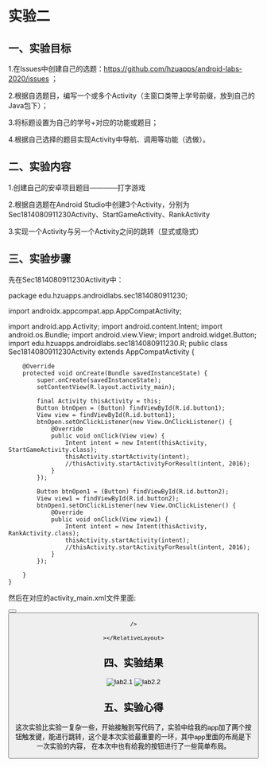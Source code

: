 # 实验二

## 一、实验目标

1.在Issues中创建自己的选题：https://github.com/hzuapps/android-labs-2020/issues ；

2.根据自选题目，编写一个或多个Activity（主窗口类带上学号前缀，放到自己的Java包下）；

3.将标题设置为自己的学号+对应的功能或题目；

4.根据自己选择的题目实现Activity中导航、调用等功能（选做）。


## 二、实验内容

1.创建自己的安卓项目题目————打字游戏

2.根据自选题在Android Studio中创建3个Activity，分别为Sec1814080911230Activity、StartGameActivity、RankActivity

3.实现一个Activity与另一个Activity之间的跳转（显式或隐式）


## 三、实验步骤

先在Sec1814080911230Activity中：

package edu.hzuapps.androidlabs.sec1814080911230;

import androidx.appcompat.app.AppCompatActivity;

import android.app.Activity;
import android.content.Intent;
import android.os.Bundle;
import android.view.View;
import android.widget.Button;
import edu.hzuapps.androidlabs.sec1814080911230.R;
public class Sec1814080911230Activity extends AppCompatActivity {

        @Override
        protected void onCreate(Bundle savedInstanceState) {
            super.onCreate(savedInstanceState);
            setContentView(R.layout.activity_main);

            final Activity thisActivity = this;
            Button btnOpen = (Button) findViewById(R.id.button1);
            View view = findViewById(R.id.button1);
            btnOpen.setOnClickListener(new View.OnClickListener() {
                @Override
                public void onClick(View view) {
                    Intent intent = new Intent(thisActivity, StartGameActivity.class);
                    thisActivity.startActivity(intent);
                    //thisActivity.startActivityForResult(intent, 2016);
                }
            });

            Button btnOpen1 = (Button) findViewById(R.id.button2);
            View view1 = findViewById(R.id.button2);
            btnOpen1.setOnClickListener(new View.OnClickListener() {
                @Override
                public void onClick(View view1) {
                    Intent intent = new Intent(thisActivity, RankActivity.class);
                    thisActivity.startActivity(intent);
                    //thisActivity.startActivityForResult(intent, 2016);
                }
            });

        }
    }

然后在对应的activity_main.xml文件里面:

<?xml version="1.0" encoding="utf-8"?>
<RelativeLayout xmlns:android="http://schemas.android.com/apk/res/android"
    android:layout_width="match_parent"
    android:layout_height="match_parent"
    android:paddingLeft="100dp"
    android:paddingRight="100dp"
    android:orientation="vertical"
    android:paddingTop="230dp"
    >

<LinearLayout
    android:layout_width="match_parent"
    android:layout_height="match_parent"
    android:orientation="vertical">
    <Button
        android:id="@+id/button1"
        android:layout_width="match_parent"
        android:layout_height="wrap_content"
        android:text="Start Game"
        android:background="#00000000"
        android:textColor="@android:color/holo_red_dark"
        />
    <Button
        android:id="@+id/button2"
        android:layout_width="match_parent"
        android:layout_height="wrap_content"
        android:text="Rank"
        android:background="#00000000"
        android:textColor="@android:color/holo_red_dark"
        />
</LinearLayout>

    />

    ></RelativeLayout>
    

## 四、实验结果

![lab2.1](https://raw.githubusercontent.com/wukai230/android-labs-2020/master/students/sec1814080911230/lab2%20%E6%88%AA%E5%9B%BE1.png)
![lab2.2](https://raw.githubusercontent.com/wukai230/android-labs-2020/master/students/sec1814080911230/lab2%20%E6%88%AA%E5%9B%BE2.png)


## 五、实验心得

  这次实验比实验一复杂一些，开始接触到写代码了，实验中给我的app加了两个按钮触发键，能进行跳转，这个是本次实验最重要的一环，其中app里面的布局是下一次实验的内容，
在本次中也有给我的按钮进行了一些简单布局。
